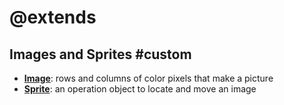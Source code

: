 # @extends

## Images and Sprites #custom

* **[Image](/types/image)**: rows and columns of color pixels that make a picture
* **[Sprite](/types/sprite)**: an operation object to locate and move an image
